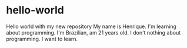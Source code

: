 # hello-world
Hello world with my new repository 
My name is Henrique. I'm learning about programming. I'm Brazilian, am 21 years old. 
I don't nothing about programming. I want to learn.
